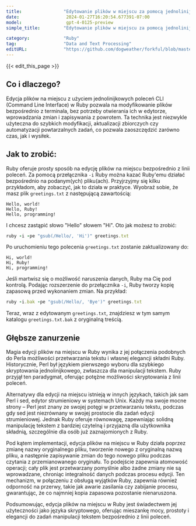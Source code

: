 ```yaml
---
title:                "Edytowanie plików w miejscu za pomocą jednolinijkowców CLI"
date:                  2024-01-27T16:20:54.677391-07:00
model:                 gpt-4-0125-preview
simple_title:         "Edytowanie plików w miejscu za pomocą jednolinijkowców CLI"

category:             "Ruby"
tag:                  "Data and Text Processing"
editURL:              "https://github.com/dogweather/forkful/blob/master/content/pl/ruby/editing-files-in-place-with-cli-one-liners.md"
---
```


{{< edit_this_page >}}

## Co i dlaczego?

Edycja plików na miejscu z użyciem jednolinijkowych poleceń CLI (Command Line Interface) w Ruby pozwala na modyfikowanie plików bezpośrednio z terminala, bez potrzeby otwierania ich w edytorze, wprowadzania zmian i zapisywania z powrotem. Ta technika jest niezwykle użyteczna do szybkich modyfikacji, aktualizacji zbiorczych czy automatyzacji powtarzalnych zadań, co pozwala zaoszczędzić zarówno czas, jak i wysiłek.

## Jak to zrobić:

Ruby oferuje prosty sposób na edycję plików na miejscu bezpośrednio z linii poleceń. Za pomocą przełącznika `-i` Ruby można kazać Ruby'emu działać bezpośrednio na podanym(ych) pliku(ach). Przyjrzyjmy się kilku przykładom, aby zobaczyć, jak to działa w praktyce. Wyobraź sobie, że masz plik `greetings.txt` z następującą zawartością:

```
Hello, world!
Hello, Ruby!
Hello, programming!
```

I chcesz zastąpić słowo "Hello" słowem "Hi". Oto jak możesz to zrobić:

```Ruby
ruby -i -pe "gsub(/Hello/, 'Hi')" greetings.txt
```

Po uruchomieniu tego polecenia `greetings.txt` zostanie zaktualizowany do:

```
Hi, world!
Hi, Ruby!
Hi, programming!
```

Jeśli martwisz się o możliwość naruszenia danych, Ruby ma Cię pod kontrolą. Podając rozszerzenie do przełącznika `-i`, Ruby tworzy kopię zapasową przed wykonaniem zmian. Na przykład:

```Ruby
ruby -i.bak -pe "gsub(/Hello/, 'Bye')" greetings.txt
```

Teraz, wraz z edytowanym `greetings.txt`, znajdziesz w tym samym katalogu `greetings.txt.bak` z oryginalną treścią.

## Głębsze zanurzenie

Magia edycji plików na miejscu w Ruby wynika z jej połączenia podobnych do Perla możliwości przetwarzania tekstu i własnej elegancji składni Ruby. Historycznie, Perl był językiem pierwszego wyboru dla szybkiego skryptowania jednolinijkowego, zwłaszcza dla manipulacji tekstem. Ruby przyjął ten paradygmat, oferując potężne możliwości skryptowania z linii poleceń.

Alternatywy dla edycji na miejscu istnieją w innych językach, takich jak sam Perl i sed, edytor strumieniowy w systemach Unix. Każdy ma swoje mocne strony – Perl jest znany ze swojej potęgi w przetwarzaniu tekstu, podczas gdy sed jest niezrównany w swojej prostocie dla zadań edycji strumieniowej. Jednak Ruby oferuje równowagę, zapewniając solidną manipulację tekstem z bardziej czytelną i przyjazną dla użytkownika składnią, szczególnie dla osób już zaznajomionych z Ruby.

Pod kątem implementacji, edycja plików na miejscu w Ruby działa poprzez zmianę nazwy oryginalnego pliku, tworzenie nowego z oryginalną nazwą pliku, a następnie zapisywanie zmian do tego nowego pliku podczas czytania z przemianowanego oryginału. To podejście zapewnia atomowość operacji; cały plik jest przetwarzany pomyślnie albo żadne zmiany nie są wprowadzane, chroniąc integralność danych podczas procesu edycji. Ten mechanizm, w połączeniu z obsługą wyjątków Ruby, zapewnia również odporność na przerwy, takie jak awarie zasilania czy zabijanie procesu, gwarantując, że co najmniej kopia zapasowa pozostanie nienaruszona.

Podsumowując, edycja plików na miejscu w Ruby jest świadectwem jej użyteczności jako języka skryptowego, oferując mieszankę mocy, prostoty i elegancji do zadań manipulacji tekstem bezpośrednio z linii poleceń.
